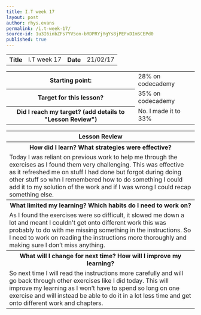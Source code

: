 ```yaml
---
title: I.T week 17
layout: post
author: rhys.evans
permalink: /i.t-week-17/
source-id: 1u3I6inbZFs7YV5on-bRDPRYjYgYs8jPEFxDImSCEPd0
published: true
---
```

<table>
  <tr>
    <th>Title</th>
    <td>I.T week 17 </td>
    <th>Date</th>
    <td>21/02/17</td>
  </tr>
</table>


<table>
  <tr>
    <th>Starting point:</th>
    <td>28% on codecademy</td>
  </tr>
  <tr>
    <th>Target for this lesson?</th>
    <td>35% on codecademy </td>
  </tr>
  <tr>
    <th>Did I reach my target? 
(add details to "Lesson Review")</th>
    <td> No. I made it to 33%</td>
  </tr>
</table>


<table>
  <tr>
    <th>Lesson Review</th>
  </tr>
  <tr>
    <th>How did I learn? What strategies were effective? </th>
  </tr>
  <tr>
    <td>Today I was reliant on previous work to help me through the exercises as I found them very challenging. This was effective as it refreshed me on stuff I had done but forgot during doing other stuff so whn I remembered how to do something I could add it to my solution of the work and if I was wrong I could recap something else.</td>
  </tr>
  <tr>
    <th>What limited my learning? Which habits do I need to work on? </th>
  </tr>
  <tr>
    <td>As I found the exercises were so difficult, it slowed me down a lot and meant I couldn't get onto different work this was probably to do with me missing something in the instructions. So I need to work on reading the instructions more thoroughly and making sure I don’t miss anything.</td>
  </tr>
  <tr>
    <th>What will I change for next time? How will I improve my learning?</th>
  </tr>
  <tr>
    <td>So next time I will read the instructions more carefully and will go back through other exercises like I did today. This will improve my learning as I won’t have to spend so long on one exercise and will instead be able to do it in a lot less time and get onto different work and chapters.</td>
  </tr>
</table>


